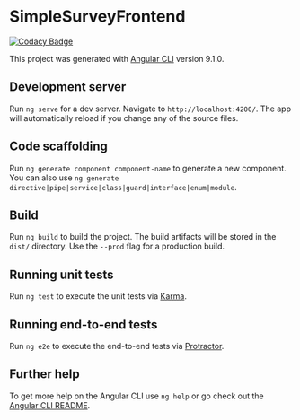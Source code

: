 # SimpleSurveyFrontend

[![Codacy Badge](https://app.codacy.com/project/badge/Grade/11a39c96b0954f779fd364297475617d)](https://www.codacy.com/gh/SimpleSurveyProject/SimpleSurvey-Frontend/dashboard?utm_source=github.com&amp;utm_medium=referral&amp;utm_content=SimpleSurveyProject/SimpleSurvey-Frontend&amp;utm_campaign=Badge_Grade)

This project was generated with [Angular CLI](https://github.com/angular/angular-cli) version 9.1.0.

## Development server

Run `ng serve` for a dev server. Navigate to `http://localhost:4200/`. The app will automatically reload if you change any of the source files.

## Code scaffolding

Run `ng generate component component-name` to generate a new component. You can also use `ng generate directive|pipe|service|class|guard|interface|enum|module`.

## Build

Run `ng build` to build the project. The build artifacts will be stored in the `dist/` directory. Use the `--prod` flag for a production build.

## Running unit tests

Run `ng test` to execute the unit tests via [Karma](https://karma-runner.github.io).

## Running end-to-end tests

Run `ng e2e` to execute the end-to-end tests via [Protractor](http://www.protractortest.org/).

## Further help

To get more help on the Angular CLI use `ng help` or go check out the [Angular CLI README](https://github.com/angular/angular-cli/blob/master/README.md).
